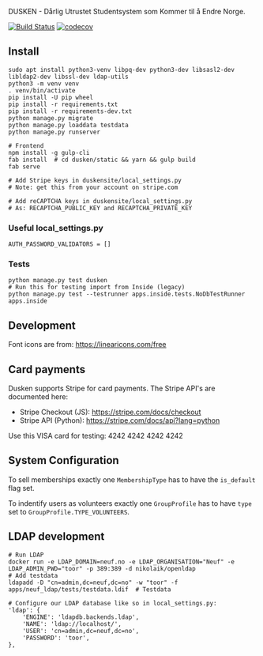 DUSKEN - Dårlig Utrustet Studentsystem som Kommer til å Endre Norge.

[![Build Status](https://circleci.com/gh/edb-gjengen/dusken.png)](https://circleci.com/gh/edb-gjengen/dusken)
[![codecov](https://codecov.io/gh/edb-gjengen/dusken/branch/master/graph/badge.svg)](https://codecov.io/gh/edb-gjengen/dusken)

## Install
    sudo apt install python3-venv libpq-dev python3-dev libsasl2-dev libldap2-dev libssl-dev ldap-utils
    python3 -m venv venv
    . venv/bin/activate
    pip install -U pip wheel
    pip install -r requirements.txt
    pip install -r requirements-dev.txt
    python manage.py migrate
    python manage.py loaddata testdata
    python manage.py runserver
    
    # Frontend
    npm install -g gulp-cli
    fab install  # cd dusken/static && yarn && gulp build
    fab serve
    
    # Add Stripe keys in duskensite/local_settings.py
    # Note: get this from your account on stripe.com

    # Add reCAPTCHA keys in duskensite/local_settings.py
    # As: RECAPTCHA_PUBLIC_KEY and RECAPTCHA_PRIVATE_KEY


### Useful local_settings.py

    AUTH_PASSWORD_VALIDATORS = []

### Tests

    python manage.py test dusken
    # Run this for testing import from Inside (legacy)
    python manage.py test --testrunner apps.inside.tests.NoDbTestRunner apps.inside
    
## Development
Font icons are from: https://linearicons.com/free

## Card payments
Dusken supports Stripe for card payments. The Stripe API's are documented here:

* Stripe Checkout (JS): https://stripe.com/docs/checkout
* Stripe API (Python): https://stripe.com/docs/api?lang=python

Use this VISA card for testing: 4242 4242 4242 4242

## System Configuration

To sell memberships exactly one `MembershipType` has to have the `is_default` flag set.

To indentify users as volunteers exactly one `GroupProfile` has to have `type` set to `GroupProfile.TYPE_VOLUNTEERS`.

## LDAP development
    # Run LDAP
    docker run -e LDAP_DOMAIN=neuf.no -e LDAP_ORGANISATION="Neuf" -e LDAP_ADMIN_PWD="toor" -p 389:389 -d nikolaik/openldap
    # Add testdata
    ldapadd -D "cn=admin,dc=neuf,dc=no" -w "toor" -f apps/neuf_ldap/tests/testdata.ldif  # Testdata

    # Configure our LDAP database like so in local_settings.py:
    'ldap': {
        'ENGINE': 'ldapdb.backends.ldap',
        'NAME': 'ldap://localhost/',
        'USER': 'cn=admin,dc=neuf,dc=no',
        'PASSWORD': 'toor',
    },